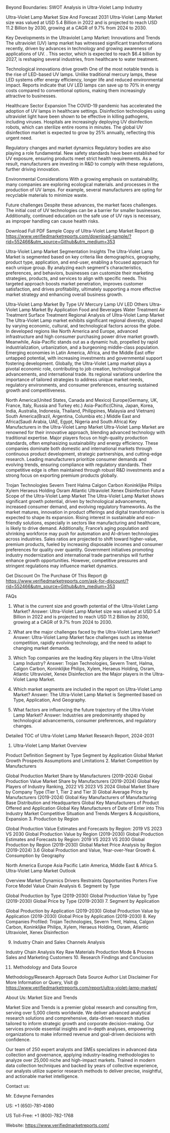 Beyond Boundaries: SWOT Analysis in Ultra-Violet Lamp Industry


Ultra-Violet Lamp Market Size And Forecast 2031
Ultra-Violet Lamp Market size was valued at USD 5.4 Billion in 2022 and is projected to reach USD 11.2 Billion by 2030, growing at a CAGR of 9.7% from 2024 to 2030.

Key Developments in the Ultraviolet Lamp Market: Innovations and Trends
The ultraviolet (UV) lamp market has witnessed significant transformations recently, driven by advances in technology and growing awareness of applications of UV. . This sector, which is expected to reach $6.4 billion by 2027, is reshaping several industries, from healthcare to water treatment.

Technological innovations drive growth
One of the most notable trends is the rise of LED-based UV lamps. Unlike traditional mercury lamps, these LED systems offer energy efficiency, longer life and reduced environmental impact. Reports indicate that UV LED lamps can save up to 70% in energy costs compared to conventional options, making them increasingly attractive to businesses.

Healthcare Sector Expansion
The COVID-19 pandemic has accelerated the adoption of UV lamps in healthcare settings. Disinfection technologies using ultraviolet light have been shown to be effective in killing pathogens, including viruses. Hospitals are increasingly deploying UV disinfection robots, which can sterilize entire rooms in minutes. The global UV disinfection market is expected to grow by 25% annually, reflecting this urgent need.

Regulatory changes and market dynamics
Regulatory bodies are also playing a role fundamental. New safety standards have been established for UV exposure, ensuring products meet strict health requirements. As a result, manufacturers are investing in R&D to comply with these regulations, further driving innovation.

Environmental Considerations
With a growing emphasis on sustainability, many companies are exploring ecological materials. and processes in the production of UV lamps. For example, several manufacturers are opting for recyclable materials to minimize waste.

Future challenges
Despite these advances, the market faces challenges. The initial cost of UV technologies can be a barrier for smaller businesses. Additionally, continued education on the safe use of UV rays is necessary, as improper handling can cause health risks.

Download Full PDF Sample Copy of Ultra-Violet Lamp Market Report @ https://www.verifiedmarketreports.com/download-sample/?rid=552466&utm_source=Github&utm_medium=353

Ultra-Violet Lamp Market Segmentation Insights
The Ultra-Violet Lamp Market is segmented based on key criteria like demographics, geography, product type, application, and end-user, enabling a focused approach for each unique group. By analyzing each segment's characteristics, preferences, and behaviors, businesses can customize their marketing strategies, products, and services to align with specific needs. This targeted approach boosts market penetration, improves customer satisfaction, and drives profitability, ultimately supporting a more effective market strategy and enhancing overall business growth.

Ultra-Violet Lamp Market By Type
UV Mercury Lamp
UV LED
Others
Ultra-Violet Lamp Market By Application
Food and Beverages
Water Treatment
Air Treatment
Surface Treatment
Regional Analysis of Ultra-Violet Lamp Market
The Ultra-Violet Lamp market exhibits significant regional diversity, shaped by varying economic, cultural, and technological factors across the globe. In developed regions like North America and Europe, advanced infrastructure and high consumer purchasing power drive market growth. Meanwhile, Asia-Pacific stands out as a dynamic hub, propelled by rapid industrialization, urbanization, and a burgeoning middle-class population. Emerging economies in Latin America, Africa, and the Middle East offer untapped potential, with increasing investments and governmental support fostering development. Globally, the Ultra-Violet Lamp market plays a pivotal economic role, contributing to job creation, technological advancements, and international trade. Its regional variations underline the importance of tailored strategies to address unique market needs, regulatory environments, and consumer preferences, ensuring sustained growth and competitiveness.

North America(United States, Canada and Mexico)
Europe(Germany, UK, France, Italy, Russia and Turkey etc.)
Asia-Pacific(China, Japan, Korea, India, Australia, Indonesia, Thailand, Philippines, Malaysia and Vietnam)
South America(Brazil, Argentina, Columbia etc.)
Middle East and Africa(Saudi Arabia, UAE, Egypt, Nigeria and South Africa)
Key Manufacturers in the Ultra-Violet Lamp Market
Ultra-Violet Lamp Market are renowned for their innovative approach, blending advanced technology with traditional expertise. Major players focus on high-quality production standards, often emphasizing sustainability and energy efficiency. These companies dominate both domestic and international markets through continuous product development, strategic partnerships, and cutting-edge research. Leading manufacturers prioritize consumer demands and evolving trends, ensuring compliance with regulatory standards. Their competitive edge is often maintained through robust R&D investments and a strong focus on exporting premium products globally.

Trojan Technologies
Severn Trent
Halma
Calgon Carbon
Koninklijke Philips
Xylem
Heraeus Holding
Osram
Atlantic Ultraviolet
Xenex Disinfection
Future Scope of the Ultra-Violet Lamp Market
The Ultra-Violet Lamp Market shows significant growth potential, driven by technological advancements, increased consumer demand, and evolving regulatory frameworks. As the market matures, innovation in product offerings and digital transformation is expected to shape its expansion. Rising interest in sustainable and eco-friendly solutions, especially in sectors like manufacturing and healthcare, is likely to drive demand. Additionally, France’s aging population and shrinking workforce may push for automation and AI-driven technologies across industries. Sales ratios are projected to shift toward higher-value, premium products, fueled by increasing disposable incomes and consumer preferences for quality over quantity. Government initiatives promoting industry modernization and international trade partnerships will further enhance growth opportunities. However, competitive pressures and stringent regulations may influence market dynamics.

Get Discount On The Purchase Of This Report @ https://www.verifiedmarketreports.com/ask-for-discount/?rid=552466&utm_source=Github&utm_medium=353

FAQs
1. What is the current size and growth potential of the Ultra-Violet Lamp Market?
Answer: Ultra-Violet Lamp Market size was valued at USD 5.4 Billion in 2022 and is projected to reach USD 11.2 Billion by 2030, growing at a CAGR of 9.7% from 2024 to 2030.

2. What are the major challenges faced by the Ultra-Violet Lamp Market?
Answer: Ultra-Violet Lamp Market face challenges such as intense competition, rapidly evolving technology, and the need to adapt to changing market demands.

3. Which Top companies are the leading Key players in the Ultra-Violet Lamp Industry?
Answer: Trojan Technologies, Severn Trent, Halma, Calgon Carbon, Koninklijke Philips, Xylem, Heraeus Holding, Osram, Atlantic Ultraviolet, Xenex Disinfection are the Major players in the Ultra-Violet Lamp Market.

4. Which market segments are included in the report on Ultra-Violet Lamp Market?
Answer: The Ultra-Violet Lamp Market is Segmented based on Type, Application, And Geography.

5. What factors are influencing the future trajectory of the Ultra-Violet Lamp Market?
Answer: Industries are predominantly shaped by technological advancements, consumer preferences, and regulatory changes.

Detailed TOC of Ultra-Violet Lamp Market Research Report, 2024-2031
1. Ultra-Violet Lamp Market Overview

Product Definition
Segment by Type
Segment by Application
Global Market Growth Prospects
Assumptions and Limitations
2. Market Competition by Manufacturers

Global Production Market Share by Manufacturers (2019-2024)
Global Production Value Market Share by Manufacturers (2019-2024)
Global Key Players of Industry Ranking, 2022 VS 2023 VS 2024
Global Market Share by Company Type (Tier 1, Tier 2 and Tier 3)
Global Average Price by Manufacturers (2019-2024)
Global Key Manufacturers of Manufacturing Base Distribution and Headquarters
Global Key Manufacturers of Product Offered and Application
Global Key Manufacturers of Date of Enter into This Industry
Market Competitive Situation and Trends
Mergers & Acquisitions, Expansion
3. Production by Region

Global Production Value Estimates and Forecasts by Region: 2019 VS 2023 VS 2030
Global Production Value by Region (2019-2030)
Global Production Estimates and Forecasts by Region: 2019 VS 2023 VS 2030
Global Production by Region (2019-2030)
Global Market Price Analysis by Region (2019-2024) 3.6 Global Production and Value, Year-over-Year Growth
4. Consumption by Geography

North America
Europe
Asia Pacific
Latin America, Middle East & Africa
5. Ultra-Violet Lamp Market Outlook

Overview
Market Dynamics
Drivers
Restraints
Opportunities
Porters Five Force Model
Value Chain Analysis 
6. Segment by Type

Global Production by Type (2019-2030)
Global Production Value by Type (2019-2030)
Global Price by Type (2019-2030)
7. Segment by Application

Global Production by Application (2019-2030)
Global Production Value by Application (2019-2030)
Global Price by Application (2019-2030)
8. Key Companies Profiled: Trojan Technologies, Severn Trent, Halma, Calgon Carbon, Koninklijke Philips, Xylem, Heraeus Holding, Osram, Atlantic Ultraviolet, Xenex Disinfection

9. Industry Chain and Sales Channels Analysis

Industry Chain Analysis
Key Raw Materials
Production Mode & Process
Sales and Marketing
Customers
10. Research Findings and Conclusion

11. Methodology and Data Source

Methodology/Research Approach
Data Source
Author List
Disclaimer
For More Information or Query, Visit @ https://www.verifiedmarketreports.com/report/ultra-violet-lamp-market/

About Us: Market Size and Trends

Market Size and Trends is a premier global research and consulting firm, serving over 5,000 clients worldwide. We deliver advanced analytical research solutions and comprehensive, data-driven research studies tailored to inform strategic growth and corporate decision-making. Our services provide essential insights and in-depth analyses, empowering organizations to make informed revenue and goal-driven decisions with confidence.

Our team of 250 expert analysts and SMEs specializes in advanced data collection and governance, applying industry-leading methodologies to analyze over 25,000 niche and high-impact markets. Trained in modern data collection techniques and backed by years of collective experience, our analysts utilize superior research methods to deliver precise, insightful, and actionable market intelligence.

Contact us:

Mr. Edwyne Fernandes

US: +1 (650)-781-4080

US Toll-Free: +1 (800)-782-1768

Website: https://www.verifiedmarketreports.com/
